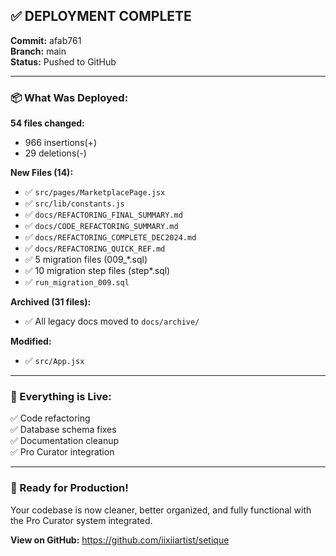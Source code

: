 ## ✅ DEPLOYMENT COMPLETE

**Commit:** afab761  
**Branch:** main  
**Status:** Pushed to GitHub

---

### 📦 What Was Deployed:

**54 files changed:**
- 966 insertions(+)
- 29 deletions(-)

**New Files (14):**
- ✅ `src/pages/MarketplacePage.jsx`
- ✅ `src/lib/constants.js`
- ✅ `docs/REFACTORING_FINAL_SUMMARY.md`
- ✅ `docs/CODE_REFACTORING_SUMMARY.md`
- ✅ `docs/REFACTORING_COMPLETE_DEC2024.md`
- ✅ `docs/REFACTORING_QUICK_REF.md`
- ✅ 5 migration files (009_*.sql)
- ✅ 10 migration step files (step*.sql)
- ✅ `run_migration_009.sql`

**Archived (31 files):**
- ✅ All legacy docs moved to `docs/archive/`

**Modified:**
- ✅ `src/App.jsx`

---

### 🎯 Everything is Live:

✅ Code refactoring  
✅ Database schema fixes  
✅ Documentation cleanup  
✅ Pro Curator integration  

---

### 🚀 Ready for Production!

Your codebase is now cleaner, better organized, and fully functional with the Pro Curator system integrated.

**View on GitHub:**
https://github.com/iixiiartist/setique
